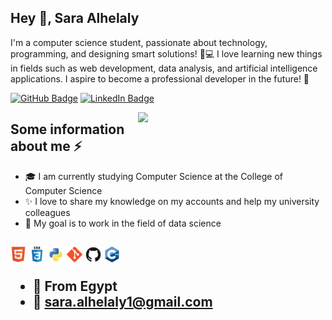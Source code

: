 <h2>Hey 👋, Sara Alhelaly</h2>

<p>I'm a computer science student, passionate about technology, programming, and designing smart solutions! 🧠💻
I love learning new things in fields such as web development, data analysis, and artificial intelligence applications. I aspire to become a professional developer in the future! 🚀</p>

<p>
<a href="https://github.com/sarahalhilali"><img src="https://img.shields.io/badge/-@sarahalhilali-181717?style=flat-square&labelColor=181717&logo=GitHub&link=https://github.com/sarahalhilali" alt="GitHub Badge" /></a>
<a href="https://www.linkedin.com/in/YOUR_LINKEDIN"><img src="https://img.shields.io/badge/-LinkedIn-blue?style=flat-square&logo=Linkedin&logoColor=white&link=https://www.linkedin.com/in/YOUR_LINKEDIN" alt="LinkedIn Badge" /></a>
</p>

<img align="right" src="https://media1.giphy.com/media/13HgwGsXF0aiGY/giphy.gif" width="300"/>

<h2>Some information about me ⚡️ </h2>
<ul>
<li>🎓  I am currently studying Computer Science at the College of Computer Science </li>
 <li>✨ I love to share my knowledge on my accounts and help my university colleagues </li>
<li>🎯 My goal is to work in the field of data science </li>
</ul>

 
<h2 Tools I use and learn</h2>
<p align="left">
<img src="https://raw.githubusercontent.com/devicons/devicon/master/icons/html5/html5-original.svg" alt="html5" width="25" height="25" />
<img src="https://raw.githubusercontent.com/devicons/devicon/master/icons/css3/css3-original-wordmark.svg" alt="css3" width="25" height="25" />
 <img src="https://raw.githubusercontent.com/devicons/devicon/master/icons/python/python-original.svg" alt="python" width="25" height="25" />
 <img src="https://raw.githubusercontent.com/devicons/devicon/master/icons/git/git-original.svg" alt="git" width="25" height="25" />
<img src="https://raw.githubusercontent.com/devicons/devicon/master/icons/github/github-original.svg" alt="github" width="25" height="25" />
<img src="https://raw.githubusercontent.com/devicons/devicon/master/icons/cplusplus/cplusplus-original.svg" alt="cpp" width="25" height="25" />
 </p>

  
 

- 📍  From Egypt
- 📧 sara.alhelaly1@gmail.com 

 
 
